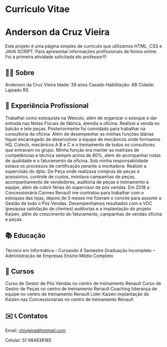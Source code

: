 # Curriculo Vitae

# Anderson da Cruz Vieira

Este projeto é uma página simples de currículo que utilizamos HTML, CSS e JAVA SCRIPT. Para apresentar informações profissionais de forma online. Foi a primeira atividade solicitada elo professor!!!

## 👨‍💻 Sobre

 Anderson da Cruz Vieira
 Idade: 39 anos
 Casado
 Habilitação: AB
 Cidade: Lajeado RS
 
## 🚀 Experiência Profissional

Trabalhei como estoquista na Weicolo, além de organizar o estoque e dar entrada nas Notas Fiscais de fábrica, atendia a oficina. Realizei a venda no balcão e tele peças. Posteriormente fui convidado para trabalhar na consultoria da oficina. Além de desempenhar as minhas funções diárias fiquei encarregado de desenvolver a equipe de mecânicos onde formamos HQ, Cotech, mecânicos A B e C e o treinamento de todos os consultores que entravam no grupo. Minha função era manter as matrizes de competências e técnica sempre acima de 80%, além de acompanhar notas de qualidade e o faturamento da oficina. Sob minha responsabilidade estava os processos de certificação perante a montadora. Realizei a supervisão do dpto. De Peça onde realizava compras de peças e acessórios, controle de custos, montava campanhas de peças, acompanhamento de vendedores, auditoria de peças e treinamento à equipe, além de cobrir férias do supervisor de pós vendas. Em 2018 a Concessionária Cannes Renault me contratou para trabalhar com o estoques das lojas, depois de 5 meses me fizeram o convite para assumir a Gestão de todo o Pós Vendas. Desempenhamos resultados com a VOC (pesquisa satisfação de clientes) auditorias e a implantação do projeto Kaizen, além do crescimento do faturamento, campanhas de vendas oficina e peças.

## 📚 Educação
 
 Técnico em Informática – Cursando 4 Semestre
 Graduação Incompleto – Administração de Empresas
 Ensino Médio Completo

## 🧠 Cursos

 Curso de Gestor de Pós Vendas no centro de treinamento Renault
 Curso de Gestor de Peças no centro de treinamento Renault
 Coaching liderança de equipe no centro de treinamento Renault
 Líder Kaizen implantação do Kaizen nas Concessionárias no centro de treinamento Renault
 
## ✉️ 📞 Contatos
 
 Email: chivieira@hotmail.com

 Celular: 51 984636185
